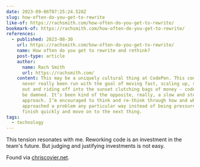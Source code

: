 ```yaml
---
date: 2023-09-06T07:25:24.528Z
slug: how-often-do-you-get-to-rewrite
like-of: https://rachsmith.com/how-often-do-you-get-to-rewrite/
bookmark-of: https://rachsmith.com/how-often-do-you-get-to-rewrite/
references:
  - published: 2023-08-30
    url: https://rachsmith.com/how-often-do-you-get-to-rewrite/
    name: How often do you get to rewrite and rethink?
    post-type: article
    author:
      name: Rach Smith
      url: https://rachsmith.com/
    content: This may be a uniquely cultural thing at CodePen. This company has
      never really been run with the goal of moving fast, scaling up, selling
      out and riding off into the sunset clutching bags of money - code quality
      be damned. It’s been kind of the opposite, really, a slow and steady
      approach. I’m encouraged to think and re-think through how and why I’ve
      approached a problem any particular way instead of being pressured to
      finish quickly and move on to the next thing.
tags:
  - technology
---
```

This tension resonates with me. Reworking code is an investment in the team's future. But judging and justifying investments is not easy.

Found via [chriscoyier.net](https://chriscoyier.net/2023/09/05/rewrite-rethink/).
